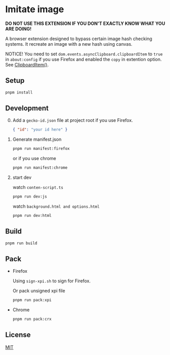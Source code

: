 # Imitate image

**DO NOT USE THIS EXTENSION IF YOU DON'T EXACTLY KNOW WHAT YOU ARE DOING!**

A browser extension designed to bypass certain image hash checking systems. It recreate an image with a new hash using canvas.

NOTICE! You need to set `dom.events.asyncClipboard.clipboardItem` to `true` in `about:config` if you use Firefox and enabled the `copy` in extention option. See [ClipboardItem()](https://developer.mozilla.org/en-US/docs/Web/API/ClipboardItem/ClipboardItem).

## Setup

```bash
pnpm install
```

## Development

0. Add a `gecko-id.json` file at project root if you use Firefox.

   ```json
   { "id": "your id here" }
   ```

1. Generate manifest.json

   ```bash
   pnpm run manifest:firefox
   ```

   or if you use chrome

   ```bash
   pnpm run manifest:chrome
   ```

2. start dev

   watch `conten-script.ts`

   ```bash
   pnpm run dev:js
   ```

   watch `background.html and options.html`

   ```bash
   pnpm run dev:html
   ```

## Build

```bash
pnpm run build
```

## Pack

- Firefox

  Using `sign-xpi.sh` to sign for Firefox.

  Or pack unsigned xpi file

  ```bash
  pnpm run pack:xpi
  ```

- Chrome

  ```bash
  pnpm run pack:crx
  ```

## License

[MIT](LICENSE)
